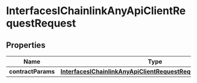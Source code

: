 

# InterfacesIChainlinkAnyApiClientRequestRequest


## Properties

| Name | Type | Description | Notes |
|------------ | ------------- | ------------- | -------------|
|**contractParams** | [**InterfacesIChainlinkAnyApiClientRequestRequestContractParams**](InterfacesIChainlinkAnyApiClientRequestRequestContractParams.md) |  |  |




